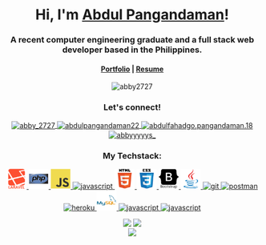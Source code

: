 <h1 align="center">Hi, I'm <a href="https://abdulpangandaman.me/">Abdul Pangandaman</a>!</h1>
<h3 align="center">A recent computer engineering graduate and a full stack web developer based in the Philippines.</h3>
<h4 align="center"><a href='https://abby2727.github.io/my-portfolio/' target="blank">Portfolio</a> | <a href='https://abdulpangandaman.me/doc/resume' target="blank">Resume</a></h4> 

<p align="center"> <img src="https://komarev.com/ghpvc/?username=abby2727&label=Profile%20views&color=0e75b6&style=flat" alt="abby2727" /> </p>

<h3 align="center">Let's connect!</h3>
<p align="center">
    <a href="https://twitter.com/abby_2727" target="blank"><img align="center" src="https://raw.githubusercontent.com/rahuldkjain/github-profile-readme-generator/master/src/images/icons/Social/twitter.svg" alt="abby_2727" height="30" width="40" />
    </a>
    <a href="https://linkedin.com/in/abdul22" target="blank"><img align="center" src="https://raw.githubusercontent.com/rahuldkjain/github-profile-readme-generator/master/src/images/icons/Social/linked-in-alt.svg" alt="abdulpangandaman22" height="30" width="40" />
    </a>
    <a href="https://fb.com/abdulfahadgo.pangandaman.18" target="blank"><img align="center" src="https://raw.githubusercontent.com/rahuldkjain/github-profile-readme-generator/master/src/images/icons/Social/facebook.svg" alt="abdulfahadgo.pangandaman.18" height="30" width="40" />
    </a>
    <a href="https://instagram.com/abbyyyyys_" target="blank"><img align="center" src="https://raw.githubusercontent.com/rahuldkjain/github-profile-readme-generator/master/src/images/icons/Social/instagram.svg" alt="abbyyyyys_" height="30" width="40" />
    </a>
</p>

<h3 align="center">My Techstack:</h3>
<p align="center"> 
    <a href="https://laravel.com/" target="_blank" rel="noreferrer"> <img src="https://raw.githubusercontent.com/devicons/devicon/master/icons/laravel/laravel-plain-wordmark.svg" alt="laravel" width="40" height="40"/> 
    </a> 
    <a href="https://www.php.net" target="_blank" rel="noreferrer"> <img src="https://raw.githubusercontent.com/devicons/devicon/master/icons/php/php-original.svg" alt="php" width="40" height="40"/> 
    </a>
    <a href="https://developer.mozilla.org/en-US/docs/Web/JavaScript" target="_blank" rel="noreferrer"> <img src="https://raw.githubusercontent.com/devicons/devicon/master/icons/javascript/javascript-original.svg" alt="javascript" width="40" height="40"/> 
    </a> 
    <a href="https://jquery.com/" target="_blank" rel="noreferrer"> <img src="https://cdn.jsdelivr.net/gh/devicons/devicon/icons/jquery/jquery-plain-wordmark.svg" alt="javascript" width="40" height="40"/> 
    </a> 
    <a href="https://www.w3.org/html/" target="_blank" rel="noreferrer"> <img src="https://raw.githubusercontent.com/devicons/devicon/master/icons/html5/html5-original-wordmark.svg" alt="html5" width="40" height="40"/> 
    </a> 
    <a href="https://www.w3schools.com/css/" target="_blank" rel="noreferrer"> <img src="https://raw.githubusercontent.com/devicons/devicon/master/icons/css3/css3-original-wordmark.svg" alt="css3" width="40" height="40"/> 
    </a> 
    <a href="https://getbootstrap.com" target="_blank" rel="noreferrer"> <img src="https://raw.githubusercontent.com/devicons/devicon/master/icons/bootstrap/bootstrap-plain-wordmark.svg" alt="bootstrap" width="40" height="40"/> 
    </a> 
    <a href="https://www.java.com" target="_blank" rel="noreferrer"> <img src="https://raw.githubusercontent.com/devicons/devicon/master/icons/java/java-original.svg" alt="java" width="40" height="40"/> 
    </a> 
    <a href="https://git-scm.com/" target="_blank" rel="noreferrer"> <img src="https://www.vectorlogo.zone/logos/git-scm/git-scm-icon.svg" alt="git" width="40" height="40"/> 
    </a> 
    <a href="https://postman.com" target="_blank" rel="noreferrer"> <img src="https://www.vectorlogo.zone/logos/getpostman/getpostman-icon.svg" alt="postman" width="40" height="40"/> 
    </a> 
    <a href="https://heroku.com" target="_blank" rel="noreferrer"> <img src="https://www.vectorlogo.zone/logos/heroku/heroku-icon.svg" alt="heroku" width="40" height="40"/> 
    </a> 
    <a href="https://www.mysql.com/" target="_blank" rel="noreferrer"> <img src="https://raw.githubusercontent.com/devicons/devicon/master/icons/mysql/mysql-original-wordmark.svg" alt="mysql" width="40" height="40"/> 
    </a> 
    <a href="https://www.raspberrypi.org/" target="_blank" rel="noreferrer"> <img src="https://cdn.jsdelivr.net/gh/devicons/devicon/icons/raspberrypi/raspberrypi-original.svg" alt="javascript" width="40" height="40"/> 
    </a> 
    <a href="https://developer.mozilla.org/en-US/docs/Web/JavaScript" target="_blank" rel="noreferrer"> <img src="https://cdn.worldvectorlogo.com/logos/arduino-1.svg" alt="javascript" width="40" height="40"/> 
    </a> 
</p>

<div align="center">
    <img width="400" src="https://github-readme-stats.vercel.app/api?username=abby2727&count_private=true&include_all_commits=true&show_icons=true&hide_border=true&title_color=58A6FF&icon_color=1F6FEB&text_color=C3D1D9&bg_color=15124f" />
    <img width="400" src="https://github-readme-streak-stats.herokuapp.com/?user=abby2727&hide_border=true&show_icons=true&currStreakNum=58A6FF&sideNums=58A6FF&border=1F6FEB&currStreakLabel=C3D1D9&background=15124f&sideLabels=C3D1D9&dates=58A6FF" />
</div>
<div align="center">
    <img width="400" src="https://github-readme-stats.vercel.app/api/top-langs/?username=abby2727&layout=compact&langs_count=6&exclude_repo=abby-coding,laravel_research_update,hospital-care-info,java-trivia-quizzes&theme=onedark&hide_border=true&title_color=58A6FF&icon_color=1F6FEB&text_color=C3D1D9&bg_color=15124f" />
</div>
